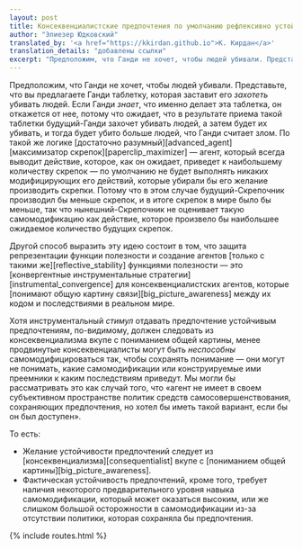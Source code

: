```yaml
---
layout: post
title: Консеквенциалистские предпочтения по умолчанию рефлексивно устойчивы
author: "Элиезер Юдковский"
translated_by: '<a href="https://kkirdan.github.io">К. Кирдан</a>'
translation_details: "добавлены ссылки"
excerpt: "Предположим, что Ганди не хочет, чтобы людей убивали. Представьте, что вы предлагаете Ганди таблетку, которая заставит его захотеть убивать людей. Если Ганди знает, что именно делает эта таблетка, он откажется от нее, потому что ожидает, что в результате приема такой таблетки будущий-Ганди захочет убивать людей, а затем будет их убивать, и тогда будет убито больше людей, что Ганди считает злом."
---
```

Предположим, что Ганди не хочет, чтобы людей убивали. Представьте, что вы предлагаете Ганди таблетку, которая заставит его _захотеть_ убивать людей. Если Ганди _знает_, что именно делает эта таблетка, он откажется от нее, потому что ожидает, что в результате приема такой таблетки будущий-Ганди захочет убивать людей, а затем будет их убивать, и тогда будет убито больше людей, что Ганди считает злом. По такой же логике [достаточно разумный][advanced_agent] [максимизатор скрепок][paperclip_maximizer] — агент, который всегда выводит действие, которое, как он ожидает, приведет к наибольшему количеству скрепок — по умолчанию не будет выполнять никаких модифицирующих его действий, которые убирали бы его желание производить скрепки. Потому что в этом случае будущий-Скрепочник производил бы меньше скрепок, и в итоге скрепок в мире было бы меньше, так что нынешний-Скрепочник не оценивает такую самомодификацию как действие, которое произвело бы наибольшее ожидаемое количество будущих скрепок.

Другой способ выразить эту идею состоит в том, что защита репрезентации функции полезности и создание агентов [только с такими же][reflective_stability] функциями полезности — это [конвергентные инструментальные стратегии][instrumental_convergence] для консеквенциалистских агентов, которые [понимают общую картину связи][big_picture_awareness] между их кодом и последствиями в реальном мире.

Хотя инструментальный _стимул_ отдавать предпочтение устойчивым предпочтениям, по-видимому, должен следовать из консеквенциализма вкупе с пониманием общей картины, менее продвинутые консеквенциалисты могут быть _неспособны_ самомодифицироваться так, чтобы сохранять понимание — они могут не понимать, какие самомодификации или конструируемые ими преемники к каким последствиям приведут. Мы могли бы рассматривать это как случай того, что «агент не имеет в своем субъективном пространстве политик средств самосовершенствования, сохраняющих предпочтения, но хотел бы иметь такой вариант, если бы он был доступен».

То есть:

* Желание устойчивости предпочтений следует из [консеквенциализма][consequentialist] вкупе с [пониманием общей картины][big_picture_awareness].
* Фактическая устойчивость предпочтений, кроме того, требует наличия некоторого предварительного уровня навыка самомодификации, который может оказаться высоким, или же слишком большой осторожности в самомодификации из-за отсутствии политики, которая сохраняла бы предпочтения.

{% include routes.html %}
